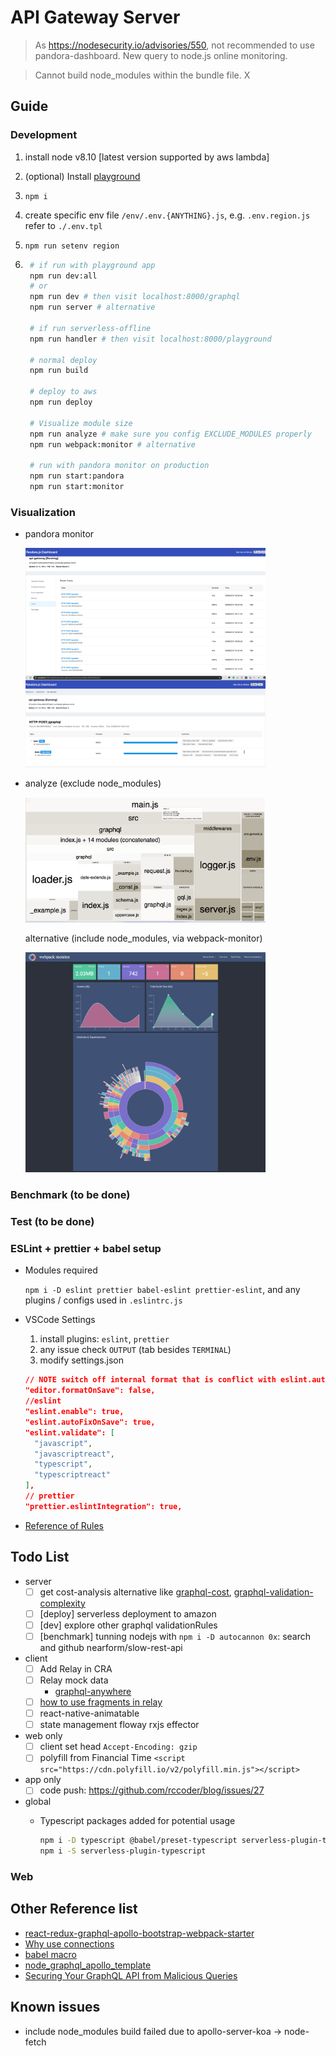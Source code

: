 # API Gateway Server

> As https://nodesecurity.io/advisories/550, not recommended to use pandora-dashboard. New query to node.js online monitoring.

> Cannot build node_modules within the bundle file. X

## Guide

### Development

1. install node v8.10 [latest version supported by aws lambda]
2. (optional) Install [playground](https://github.com/prisma/graphql-playground/releases)
3. `npm i`
4. create specific env file `/env/.env.{ANYTHING}.js`, e.g. `.env.region.js` refer to `./.env.tpl`
5. `npm run setenv region`

6. ```bash
    # if run with playground app
    npm run dev:all
    # or
    npm run dev # then visit localhost:8000/graphql
    npm run server # alternative

    # if run serverless-offline
    npm run handler # then visit localhost:8000/playground

    # normal deploy
    npm run build

    # deploy to aws
    npm run deploy

    # Visualize module size
    npm run analyze # make sure you config EXCLUDE_MODULES properly
    npm run webpack:monitor # alternative

    # run with pandora monitor on production
    npm run start:pandora
    npm run start:monitor
    ```

### Visualization

- pandora monitor
  
  <img src="screenshots/dashboard_trace.png" width="80%">
  <img src="screenshots/dashboard_http.png" width="80%">

- analyze (exclude node_modules)
  
  <img src="screenshots/analyze_exclude.png" width="80%">

  alternative (include node_modules, via webpack-monitor)

  <img src="screenshots/analyze_include.png" width="80%">

### Benchmark (to be done)

### Test (to be done)

### ESLint + prettier + babel setup

- Modules required
  
  `npm i -D eslint prettier babel-eslint prettier-eslint`, and any plugins / configs used in `.eslintrc.js`
- VSCode Settings
  1. install plugins: `eslint`, `prettier`
  2. any issue check `OUTPUT` (tab besides `TERMINAL`)
  3. modify settings.json

  ```json
  // NOTE switch off internal format that is conflict with eslint.autoFixOnSave
  "editor.formatOnSave": false,
  //eslint
  "eslint.enable": true,
  "eslint.autoFixOnSave": true,
  "eslint.validate": [
    "javascript",
    "javascriptreact",
    "typescript",
    "typescriptreact"
  ],
  // prettier
  "prettier.eslintIntegration": true,
  ```

- [Reference of Rules](https://eslint.org/docs/rules/)

## Todo List

- server
  - [ ] get cost-analysis alternative like [graphql-cost](https://github.com/iamake/graphql-cost), [graphql-validation-complexity](https://github.com/4Catalyzer/graphql-validation-complexity)
  - [ ] [deploy] serverless deployment to amazon
  - [ ] [dev] explore other graphql validationRules
  - [ ] [benchmark] tunning nodejs with `npm i -D autocannon 0x`: search and github nearform/slow-rest-api

- client
  - [ ] Add Relay in CRA
  - [ ] Relay mock data
    - [graphql-anywhere](https://www.npmjs.com/package/graphql-anywhere)
  - [ ] [how to use fragments in relay](https://www.apollographql.com/docs/react/advanced/fragments)
  - [ ] react-native-animatable
  - [ ] state management floway rxjs effector
  
- web only
  - [ ] client set head `Accept-Encoding: gzip`
  - [ ] polyfill from Financial Time `<script src="https://cdn.polyfill.io/v2/polyfill.min.js"></script>`

- app only
  - [ ] code push: https://github.com/rccoder/blog/issues/27

- global
  - Typescript packages added for potential usage

    ```bash
    npm i -D typescript @babel/preset-typescript serverless-plugin-typescript ts-node @types/lodash @types/node
    npm i -S serverless-plugin-typescript
    ```

### Web

## Other Reference list

- [react-redux-graphql-apollo-bootstrap-webpack-starter](https://github.com/MacKentoch/react-redux-graphql-apollo-bootstrap-webpack-starter)
- [Why use connections](https://blog.apollographql.com/explaining-graphql-connections-c48b7c3d6976)
- [babel macro](https://medium.freecodecamp.org/using-babel-macros-with-react-native-8615aaf5b7df)
- [node_graphql_apollo_template](https://github.com/brianschardt/node_graphql_apollo_template)
- [Securing Your GraphQL API from Malicious Queries](https://blog.apollographql.com/securing-your-graphql-api-from-malicious-queries-16130a324a6b)

## Known issues

- include node_modules build failed due to apollo-server-koa -> node-fetch 